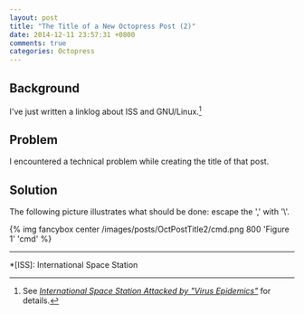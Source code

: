 ```yaml
---
layout: post
title: "The Title of a New Octopress Post (2)"
date: 2014-12-11 23:57:31 +0800
comments: true
categories: Octopress
---
```


Background
---

I've just written a linklog about ISS and GNU/Linux.[^pp]

Problem
---

I encountered a technical problem while creating the title of that
post.

Solution
---

The following picture illustrates what should be done: escape the ','
with '\\'.

{% img fancybox center /images/posts/OctPostTitle2/cmd.png 800 'Figure 1' 'cmd' %}

---
[^pp]:
    See
    [*International Space Station Attacked by "Virus Epidemics"*][pp]
    for details.

[pp]: /blog/2014/12/11/international-space-station-attacked-by-virus-epidemics/

*[ISS]: International Space Station
